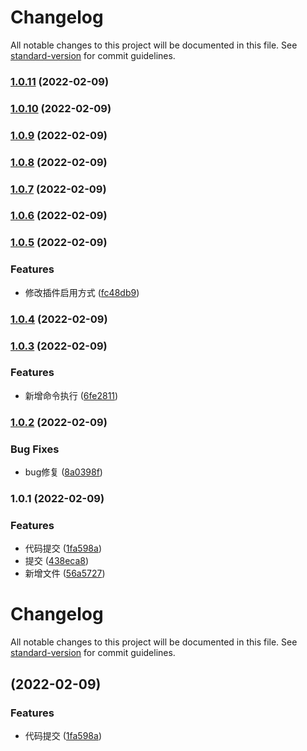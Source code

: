 # Changelog

All notable changes to this project will be documented in this file. See [standard-version](https://github.com/conventional-changelog/standard-version) for commit guidelines.

### [1.0.11](///compare/v1.0.10...v1.0.11) (2022-02-09)

### [1.0.10](///compare/v1.0.9...v1.0.10) (2022-02-09)

### [1.0.9](///compare/v1.0.8...v1.0.9) (2022-02-09)

### [1.0.8](///compare/v1.0.7...v1.0.8) (2022-02-09)

### [1.0.7](///compare/v1.0.6...v1.0.7) (2022-02-09)

### [1.0.6](///compare/v1.0.5...v1.0.6) (2022-02-09)

### [1.0.5](///compare/v1.0.4...v1.0.5) (2022-02-09)


### Features

* 修改插件启用方式 ([fc48db9](///commit/fc48db9440b3228ef9869bed84c17cca1216e079))

### [1.0.4](///compare/v1.0.3...v1.0.4) (2022-02-09)

### [1.0.3](///compare/v1.0.2...v1.0.3) (2022-02-09)


### Features

* 新增命令执行 ([6fe2811](///commit/6fe28118a3669fa506c963075a8d54b50af4b4e5))

### [1.0.2](///compare/v1.0.1...v1.0.2) (2022-02-09)


### Bug Fixes

* bug修复 ([8a0398f](///commit/8a0398fcbb458369b0d38799ba29a6c49d38318c))

### 1.0.1 (2022-02-09)


### Features

* 代码提交 ([1fa598a](///commit/1fa598a53526ba358d9ee318cab1468743d95958))
* 提交 ([438eca8](///commit/438eca8df18701fbae906eb1a94639e110b2a8b4))
* 新增文件 ([56a5727](///commit/56a5727826051c7bd45e31ecd01377c8c6451dc9))

# Changelog

All notable changes to this project will be documented in this file. See [standard-version](https://github.com/conventional-changelog/standard-version) for commit guidelines.

##  (2022-02-09)


### Features

* 代码提交 ([1fa598a](///commit/1fa598a53526ba358d9ee318cab1468743d95958))
